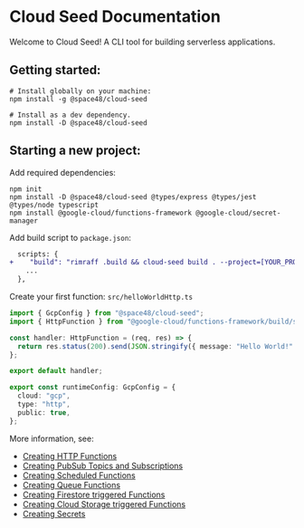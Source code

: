 # Cloud Seed Documentation

Welcome to Cloud Seed! A CLI tool for building serverless applications.

## Getting started:

```
# Install globally on your machine:
npm install -g @space48/cloud-seed

# Install as a dev dependency.
npm install -D @space48/cloud-seed
```

## Starting a new project:

Add required dependencies:

```
npm init
npm install -D @space48/cloud-seed @types/express @types/jest @types/node typescript
npm install @google-cloud/functions-framework @google-cloud/secret-manager
```

Add build script to `package.json`:

```diff
  scripts: {
+    "build": "rimraff .build && cloud-seed build . --project=[YOUR_PROJECT_NAME]",
    ...
  },
```

Create your first function: `src/helloWorldHttp.ts`

```typescript
import { GcpConfig } from "@space48/cloud-seed";
import { HttpFunction } from "@google-cloud/functions-framework/build/src/functions";

const handler: HttpFunction = (req, res) => {
  return res.status(200).send(JSON.stringify({ message: "Hello World!" }));
};

export default handler;

export const runtimeConfig: GcpConfig = {
  cloud: "gcp",
  type: "http",
  public: true,
};
```

More information, see:

- [Creating HTTP Functions](./http.md)
- [Creating PubSub Topics and Subscriptions](./pubsub.md)
- [Creating Scheduled Functions](./scheduled.md)
- [Creating Queue Functions](./queue.md)
- [Creating Firestore triggered Functions](./firestore.md)
- [Creating Cloud Storage triggered Functions](./storage.md)
- [Creating Secrets](./secrets.md)
